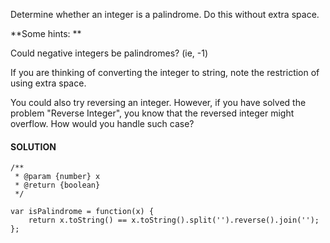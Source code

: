 Determine whether an integer is a palindrome. Do this without extra space.

**Some hints:**

Could negative integers be palindromes? \(ie, -1\)

If you are thinking of converting the integer to string, note the restriction of using extra space.

You could also try reversing an integer. However, if you have solved the problem "Reverse Integer", you know that the reversed integer might overflow. How would you handle such case?



#### SOLUTION

```
/**
 * @param {number} x
 * @return {boolean}
 */
 
var isPalindrome = function(x) {
    return x.toString() == x.toString().split('').reverse().join('');
};
```



